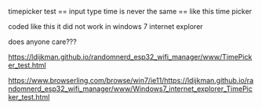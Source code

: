 timepicker test == input type time is never the same == like this time picker

coded like this it did not work in windows 7 internet explorer

does anyone care???


https://ldijkman.github.io/randomnerd_esp32_wifi_manager/www/TimePicker_test.html

https://www.browserling.com/browse/win7/ie11/https://ldijkman.github.io/randomnerd_esp32_wifi_manager/www/Windows7_internet_explorer_TimePicker_test.html
